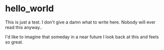 # hello_world
This is just a test. I don't give a damn what to write here. Nobody will ever read this anyway..
 
I'd like to imagine that someday in a near future I look back at this and feels so great.
